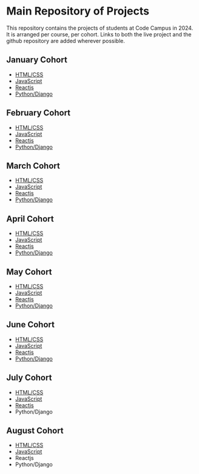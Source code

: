 # Main Repository of Projects

This repository contains the projects of students at Code Campus in 2024. It is arranged per course, per cohort. Links to both the live project and the github repository are added wherever possible.

## January Cohort

* [HTML/CSS](./01-jan/README.md)
* [JavaScript](./02-feb/README.md)
* [Reactjs](./03-mar/README.md)
* [Python/Django](./04-apr/README.md)

## February Cohort

* [HTML/CSS](./02-feb/README.md)
* [JavaScript](./03-mar/README.md)
* [Reactjs](./04-apr/README.md)
* [Python/Django](./05-may/README.md)

## March Cohort

* [HTML/CSS](./03-mar/README.md)
* [JavaScript](./04-apr/README.md)
* [Reactjs](./05-may/README.md)
* [Python/Django](./06-june/README.md)

## April Cohort

* [HTML/CSS](./04-apr/README.md)
* [JavaScript](./05-may/README.md)
* [Reactjs](./06-jun/README.md)
* [Python/Django](./07-jul/README.md)

## May Cohort

* [HTML/CSS](./05-may/README.md)
* [JavaScript](./06-june/README.md)
* [Reactjs](./07-jul/README.md)
* [Python/Django](./08-aug/README.md)

## June Cohort

* [HTML/CSS](./06-june/README.md)
* [JavaScript](./07-jul/README.md)
* [Reactjs](./08-aug/README.md)
* [Python/Django](./09-sept/README.md)

## July Cohort

* [HTML/CSS](./07-jul/README.md)
* [JavaScript](./08-aug/README.md)
* [Reactjs](./09-sept/README.md)
* Python/Django

## August Cohort

* [HTML/CSS](./08-aug/README.md)
* [JavaScript](./09-sept/README.md)
* Reactjs
* Python/Django
